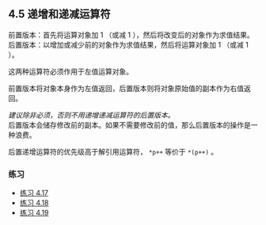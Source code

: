 ## 4.5 递增和递减运算符

前置版本：首先将运算对象加 1 （或减 1 ），然后将改变后的对象作为求值结果。  
后置版本：以增加或减少前的对象作为求值结果，然后将运算对象加 1 （或减 1 ）。

这两种运算符必须作用于左值运算对象。

前置版本将对象本身作为左值返回，后置版本则将对象原始值的副本作为右值返回。

*建议除非必须，否则不用递增递减运算符的后置版本。*  
后置版本会储存修改前的副本。如果不需要修改前的值，那么后置版本的操作是一种浪费。

后置递增运算符的优先级高于解引用运算符，
`*p++` 等价于 `*(p++)` 。

### 练习
* [练习 4.17](../src/quiz_4.17.md)
* [练习 4.18](../src/quiz_4.18.md)
* [练习 4.19](../src/quiz_4.19.cpp)
